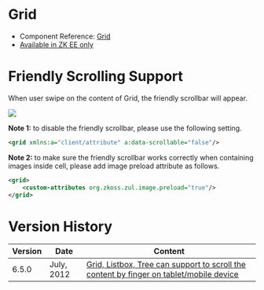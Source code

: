 # Grid

- Component Reference:
  [Grid](ZK_Component_Reference/Data/Grid)
- [Available in ZK EE only](http://www.zkoss.org/product/edition.dsp)

# Friendly Scrolling Support

When user swipe on the content of Grid, the friendly scrollbar will
appear.

![](Grid_Tablet_Example.png)

**Note 1:** to disable the friendly scrollbar, please use the following
setting.

``` xml
<grid xmlns:a="client/attribute" a:data-scrollable="false"/>
```

**Note 2:** to make sure the friendly scrollbar works correctly when
containing images inside cell, please add image preload attribute as
follows.

``` xml
<grid>
    <custom-attributes org.zkoss.zul.image.preload="true"/>
</grid>
```

# Version History

| Version | Date       | Content                                                                                                                            |
|---------|------------|------------------------------------------------------------------------------------------------------------------------------------|
| 6.5.0   | July, 2012 | [Grid, Listbox, Tree can support to scroll the content by finger on tablet/mobile device](http://tracker.zkoss.org/browse/ZK-1239) |
